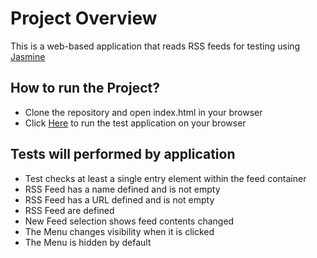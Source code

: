 # Project Overview

This is a web-based application that reads RSS feeds for testing using [Jasmine](http://jasmine.github.io/) 


## How to run the Project?

- Clone the repository and open index.html in your browser
- Click [Here](https://arobotchan.github.io/feed-reader/) to run the test application on your browser


## Tests will performed by application

* Test checks at least a single entry element within the feed container
* RSS Feed has a name defined and is not empty
* RSS Feed has a URL defined and is not empty
* RSS Feed are defined
* New Feed selection shows feed contents changed
* The Menu changes visibility when it is clicked
* The Menu is hidden by default